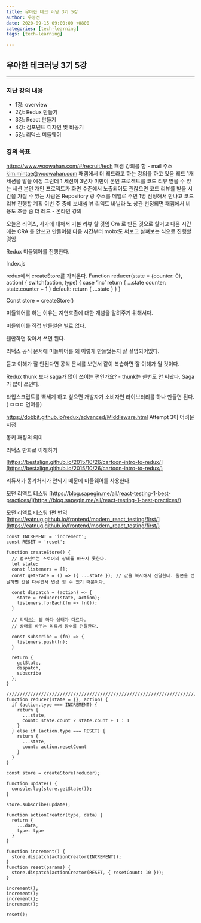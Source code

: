 ```yaml
---
title: 우아한 테크 러닝 3기 5강
author: 우종선
date: 2020-09-15 09:00:00 +0800
categories: [tech-learning]
tags: [tech-learning]

---
```


## 우아한 테크러닝 3기 5강
---

### 지난 강의 내용


- 1강: overview
- 2강: Redux 만들기
- 3강: React 만들기
- 4강: 컴포넌트 디자인 및 비동기
- 5강: 리덕스 미들웨어


### 강의 목표

https://www.woowahan.com/#/recruit/tech
패캠 강의를 함 - mail 주소
kim.mintae@woowahan.com
패캠에서 더 레드라고 하는 강의를 하고 있음
레드 1개 세션을 맡을 예정
그런데 1 세션이 3년차 미만이 본인 프로젝트를 코드 리뷰 받을 수 있는 세션
본인 개인 프로젝트가 화면 수준에서 노출되어도 괜찮으면 코드 리뷰를 받을 시간을 가질 수 있는 사람은 
Repository 랑 주소를 메일로 주면 
1명 선정해서 만나고 코드 리뷰 진행할 계획
이번 주 중에 보내셈
뷰 리액트 바닐라 노 상관
선정되면 패캠에서 비용도 조금 줌
더 레드 - 온라인 강의

오늘은 리덕스, 사가에 대해서 기본 리뷰 할 것임
Cra 로 만든 것으로 할거고
다음 시간에는 CRA 를 안쓰고 만들어봄
다음 시간부터 mobx도 써보고 살펴보는 식으로 진행할 것임

Redux 미들웨어를 진행한다.

Index.js 

redux에서 createStore를 가져온다.
Function reducer(state = {counter: 0}, action) {
	switch(action, type) {
		case ‘inc’
			return {
				…state
				counter: state.counter + 1
			}
		default:
			return { …state }
	}
}

Const store = createStore()

미들웨어를 하는 이유는 지연호출에 대한 개념을 알려주기 위해서다.

미들웨어를 직접 만들일은 별로 없다.

웬만하면 찾아서 쓰면 된다.

리덕스 공식 문서에 미들웨어를 왜 이렇게 만들었는지 잘 설명되어있다.

듣고 이해가 잘 안된다면 공식 문서를 보면서 같이 복습하면 잘 이해가 될 것이다.


Redux thunk 보다 saga가 많이 쓰이는 편인가요?
	- thunk는 한번도 안 써봤다. Saga 가 많이 쓰인다.

타입스크립트를 빡세게 하고 싶으면 개발자가 소비자인 라이브러리를 하나 만들면 된다.
( ㅁㅁㅁ 언어를)

https://dobbit.github.io/redux/advanced/Middleware.html
Attempt 3이 어려운 지점

몽키 패칭의 의미


리덕스 만화로 이해하기

[https://bestalign.github.io/2015/10/26/cartoon-intro-to-redux/](https://bestalign.github.io/2015/10/26/cartoon-intro-to-redux/)


리듀서가 동기처리가 안되기 때문에 미들웨어를 사용한다.

모던 리액트 테스팅 [https://blog.sapegin.me/all/react-testing-1-best-practices/](https://blog.sapegin.me/all/react-testing-1-best-practices/)

모던 리액트 테스팅 1편 번역
[https://eatnug.github.io/frontend/modern_react_testing/first/](https://eatnug.github.io/frontend/modern_react_testing/first/)




```
const INCREMENT = 'increment';
const RESET = 'reset';

function createStore() {
  // 컴포넌트는 스토어의 상태를 바꾸지 못한다.
  let state;
  const listeners = [];
  const getState = () => ({ ...state }); // 값을 복사해서 전달한다. 원본을 전달하면 값을 다루면서 변경 할 수 있기 때문이다.

  const dispatch = (action) => {
    state = reducer(state, action);
    listeners.forEach(fn => fn());
  }

  // 리덕스는 앱 마다 상태가 다르다.
  // 상태를 바꾸는 리듀서 함수를 전달한다.

  const subscribe = (fn) => {
    listeners.push(fn);
  }

  return {
    getState,
    dispatch,
    subscribe
  };
}

///////////////////////////////////////////////////////////////////////////
function reducer(state = {}, action) {
  if (action.type === INCREMENT) {
    return {
      ...state,
      count: state.count ? state.count + 1 : 1
    }
  } else if (action.type === RESET) {
    return {
      ...state,
      count: action.resetCount
    }
  }
}

const store = createStore(reducer);

function update() {
  console.log(store.getState());
}

store.subscribe(update);

function actionCreator(type, data) {
  return {
    ...data,
    type: type
  }
}

function increment() {
  store.dispatch(actionCreator(INCREMENT));
}
function reset(params) {
  store.dispatch(actionCreator(RESET, { resetCount: 10 }));
}

increment();
increment();
increment();
increment();

reset();



```

